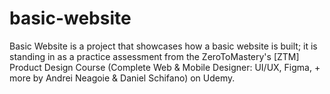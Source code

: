 # basic-website
Basic Website is a project that showcases how a basic website is built; it is standing in as a practice assessment from the ZeroToMastery's [ZTM] Product Design Course (Complete Web &amp; Mobile Designer: UI/UX, Figma, + more by Andrei Neagoie &amp; Daniel Schifano) on Udemy.
